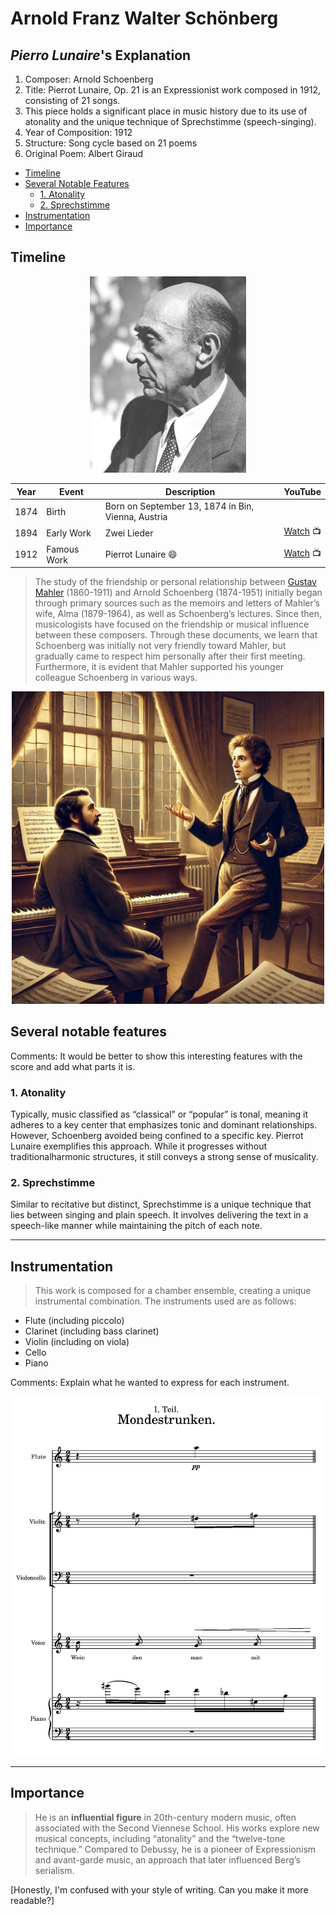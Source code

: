 # Arnold Franz Walter Schönberg
## _Pierro Lunaire_'s Explanation

1. Composer: Arnold Schoenberg
2. Title: Pierrot Lunaire, Op. 21 is an Expressionist work composed in 1912, consisting of 21 songs. 
3. This piece holds a significant place in music history due to its use of atonality and the unique technique of Sprechstimme (speech-singing).
4. Year of Composition: 1912
5. Structure: Song cycle based on 21 poems
6. Original Poem: Albert Giraud

- [Timeline](#timeline)
- [Several Notable Features](#several-notable-features)
  - [1. Atonality](#1-atonality)
  - [2. Sprechstimme](#2-sprechstimme)
- [Instrumentation](#instrumentation)
- [Importance](#importance)

## Timeline

<div align="center">
<img src="schoneberg.jpg" width="250px">
</div>

 | Year | Event        | Description                                       | YouTube                                                      |
 | ---- | ------------ | ------------------------------------------------- | -------------------------------------------------------------|
 | 1874 | Birth        | Born on September 13, 1874 in Bin, Vienna, Austria|                                                              |
 | 1894 | Early Work   | Zwei Lieder                                       | [Watch](https://www.youtube.com/watch?v=cSqhM9DPHr4) 📺       |
 | 1912 | Famous Work  | Pierrot Lunaire 😄                                | [Watch](https://youtu.be/vQVkbKULKpI?si=XpeT-0TYAx_oDjTn) 📺  | 

> The study of the friendship or personal relationship between [Gustav Mahler](https://github.com/hskye79/openmusichistory/blob/main/mahler-symphony.md) (1860-1911) and Arnold Schoenberg (1874-1951) initially began through primary sources such as the memoirs and letters of Mahler’s wife, Alma (1879-1964), as well as Schoenberg’s lectures. Since then, musicologists have focused on the friendship or musical influence between these composers. Through these documents, we learn that Schoenberg was initially not very friendly toward Mahler, but gradually came to respect him personally after their first meeting. Furthermore, it is evident that Mahler supported his younger colleague Schoenberg in various ways.



<div align="center">
<img src="mahler and schoneberg.png" width="500px">
</div>

## Several notable features

Comments: It would be better to show this interesting features with the score and add what parts it is.

### 1. Atonality
Typically, music classified as “classical” or “popular” is tonal, meaning it adheres to a key center that emphasizes tonic and dominant relationships. However, Schoenberg avoided being confined to a specific key. Pierrot Lunaire exemplifies this approach. While it progresses without traditionalharmonic structures, it still conveys a strong sense of musicality. 

### 2. Sprechstimme
Similar to recitative but distinct, Sprechstimme is a unique technique that lies between singing and plain speech. It involves delivering the text in a speech-like manner while maintaining the pitch of each note.

---
## Instrumentation

> This work is composed for a chamber ensemble, creating a unique instrumental combination. The instruments used are as follows:

* Flute (including piccolo)
* Clarinet (including bass clarinet)
* Violin (including on viola)
* Cello
* Piano

Comments: Explain what he wanted to express for each instrument.

<div align="center">
<img src="Pierrot Score.png" width="500px">
</div>

---
## Importance
>He is an **influential figure** in 20th-century modern music, often associated with the Second Viennese School. His works explore new musical concepts, including “atonality” and the “twelve-tone technique.” Compared to Debussy, he is a pioneer of Expressionism and avant-garde music, an approach that later influenced Berg’s serialism.

[Honestly, I'm confused with your style of writing. Can you make it more readable?]
